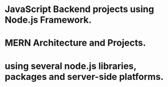 # JavaScript Backend projects using Node.js Framework.
# MERN Architecture and Projects.
# using several node.js libraries, packages and server-side platforms.
